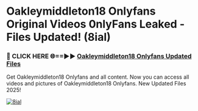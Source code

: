 # Oakleymiddleton18 Onlyfans Original Videos 0nlyFans Leaked - Files Updated! (8ial)

<h3>🔴 CLICK HERE 🌐==►► <a href="https://tinyurl.com/ehrbuxhb" rel="nofollow">Oakleymiddleton18 Onlyfans Updated Files</a></h3>

Get Oakleymiddleton18 Onlyfans and all content. Now you can access all videos and pictures of Oakleymiddleton18 Onlyfans. New Updated Files 2025!

[![8ial](https://i.imgur.com/lVYEuWS.gif)](https://tinyurl.com/ehrbuxhb)
